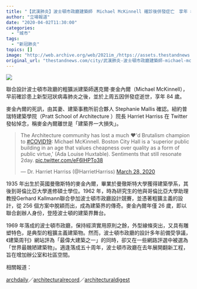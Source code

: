 ```yaml
---
title: "【武漢肺炎】波士頓市政廳建築師　Michael McKinnell 確診後併發症亡　享年 84 歲"
author: "立場報道"
date: "2020-04-02T11:30:00"
categories:
  - "城市"
tags:
  - "新冠肺炎"
topics: []
image: "http://web.archive.org/web/2021im_/https://assets.thestandnews.com/media/photos/Untitled-4-03_8qqRc.png"
original_url: "thestandnews.com/city/武漢肺炎-波士頓市政廳建築師-michael-mckinnell確診後併發症亡-享年84歲"
---
```

![](http://web.archive.org/web/2021im_/https://assets.thestandnews.com/media/photos/Untitled-4-03_8qqRc.png)

聯合設計波士頓市政廳的粗獷派建築師邁克爾·麥金內爾（Michael McKinnell），早前確診患上新型冠狀病毒肺炎之後，並於上周五因併發症逝世，享年 84 歲。

麥金內爾的死訊，由其妻、建築事務所前合夥人 Stephanie Mallis 確認。紐約普瑞特建築學院（Pratt School of Architecture ）院長 Harriet Harriss 在 Twitter 發帖悼念，稱麥金內爾離世是「建築界一大損失」。

> The Architecture community has lost a much ♥️'d Brutalism champion to [#COVID19](http://web.archive.org/web/20211229132300/https://twitter.com/hashtag/COVID19?src=hash&ref_src=twsrc%5Etfw): Michael McKinnell. Boston City Hall is a 'superior public building in an age that values cheapness over quality as a form of public virtue,' (Ada Louise Huxtable). Sentiments that still resonate 2day. [pic.twitter.com/eF6lHPTo38](http://web.archive.org/web/20211229132300/https://t.co/eF6lHPTo38)
> 
> — Dr. Harriet Harriss (@HarrietHarriss) [March 28, 2020](http://web.archive.org/web/20211229132300/https://twitter.com/HarrietHarriss/status/1243856088564457472?ref_src=twsrc%5Etfw)

1935 年出生於英國曼徹斯特的麥金內爾，畢業於曼徹斯特大學獲得建築學系，其後到哥倫比亞大學進修碩士學位。1962 年，時為研究生的他與哥倫比亞大學助理教授Gerhard Kallmann聯合參加波士頓市政廳設計競賽，並憑著粗獷主義的設計，從 256 個方案中脫穎而出，成為建築界的傳奇。麥金內爾年僅 26 歲，即以聯合創辦人身份，登陸波士頓的建築界舞台。

1969 年落成的波士頓市政廳，保持經濟實用原則之餘，外型線條突出，又具有雕塑特色，是典型的粗獷主義建築物。然而，波士頓市政廳的設計多年前備受爭議，《建築周刊》網站評為「最偉大建築之一」的同時，卻又在一些網路評選中被選為「世界最醜陋建築物」。適逢落成五十周年，波士頓市政廳在去年展開翻新工程，旨在增加辦公室和社區空間。

相關報道：

[archdaily](http://web.archive.org/web/20211229132300/https://www.archdaily.com/936734/american-architect-michael-mckinnell-dies-from-coronavirus-complications)／[architecturalrecord](http://web.archive.org/web/20211229132300/https://www.architecturalrecord.com/articles/14537-obituary-michael-mckinnell-1935-2020)／[architecturaldigest](http://web.archive.org/web/20211229132300/https://www.architecturaldigest.com/story/michael-mckinnell-architect-of-bostons-city-hall-dies-from-coronavirus-complications)
